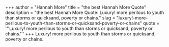 +++
author = "Hannah More"
title = "the best Hannah More Quote"
description = "the best Hannah More Quote: Luxury! more perilous to youth than storms or quicksand, poverty or chains."
slug = "luxury!-more-perilous-to-youth-than-storms-or-quicksand-poverty-or-chains"
quote = '''Luxury! more perilous to youth than storms or quicksand, poverty or chains.'''
+++
Luxury! more perilous to youth than storms or quicksand, poverty or chains.
